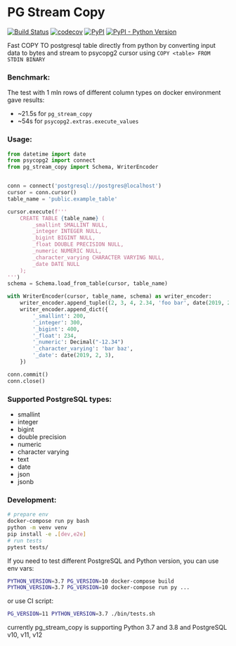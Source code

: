 # PG Stream Copy
[![Build Status](https://travis-ci.com/rtbhouse-apps/pg-stream-copy.svg?branch=master)](https://travis-ci.com/rtbhouse-apps/pg-stream-copy)
[![codecov](https://codecov.io/gh/rtbhouse-apps/pg-stream-copy/branch/master/graph/badge.svg)](https://codecov.io/gh/rtbhouse-apps/pg-stream-copy)
[![PyPI](https://img.shields.io/pypi/v/pg-stream-copy)](https://pypi.org/project/pg-stream-copy/)
[![PyPI - Python Version](https://img.shields.io/pypi/pyversions/pg-stream-copy)](https://pypi.org/project/pg-stream-copy/)

Fast COPY TO postgresql table directly from python by converting input data to bytes and stream to psycopg2 cursor using `COPY <table> FROM STDIN BINARY`

### Benchmark:
The test with 1 mln rows of different column types on docker environment gave results:
* ~21.5s for `pg_stream_copy`
* ~54s for `psycopg2.extras.execute_values`

### Usage:
```python
from datetime import date
from psycopg2 import connect
from pg_stream_copy import Schema, WriterEncoder


conn = connect('postgresql://postgres@localhost')
cursor = conn.cursor()
table_name = 'public.example_table'

cursor.execute(f'''
    CREATE TABLE {table_name} (
        _smallint SMALLINT NULL,
        _integer INTEGER NULL,
        _bigint BIGINT NULL,
        _float DOUBLE PRECISION NULL,
        _numeric NUMERIC NULL,
        _character_varying CHARACTER VARYING NULL,
        _date DATE NULL
    );
''')
schema = Schema.load_from_table(cursor, table_name)

with WriterEncoder(cursor, table_name, schema) as writer_encoder:
    writer_encoder.append_tuple((2, 3, 4, 2.34, 'foo bar', date(2019, 2, 1)))
    writer_encoder.append_dict({
        '_smallint': 200,
        '_integer': 300,
        '_bigint': 400,
        '_float': 234,
        '_numeric': Decimal("-12.34")
        '_character_varying': 'bar baz',
        '_date': date(2019, 2, 3),
    })

conn.commit()
conn.close()

```

### Supported PostgreSQL types:
* smallint
* integer
* bigint
* double precision
* numeric
* character varying
* text
* date
* json
* jsonb


### Development:
```bash
# prepare env
docker-compose run py bash
python -m venv venv
pip install -e .[dev,e2e]
# run tests
pytest tests/
```
If you need to test different PostgreSQL and Python version, you can use env vars:
```bash
PYTHON_VERSION=3.7 PG_VERSION=10 docker-compose build
PYTHON_VERSION=3.7 PG_VERSION=10 docker-compose run py ...
```
or use CI script:
```bash
PG_VERSION=11 PYTHON_VERSION=3.7 ./bin/tests.sh
```
currently pg_stream_copy is supporting Python 3.7 and 3.8 and PostgreSQL v10, v11, v12
